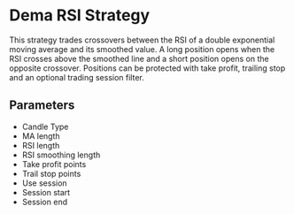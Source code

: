 # Dema RSI Strategy

This strategy trades crossovers between the RSI of a double exponential moving average and its smoothed value. A long position opens when the RSI crosses above the smoothed line and a short position opens on the opposite crossover. Positions can be protected with take profit, trailing stop and an optional trading session filter.

## Parameters
- Candle Type
- MA length
- RSI length
- RSI smoothing length
- Take profit points
- Trail stop points
- Use session
- Session start
- Session end
